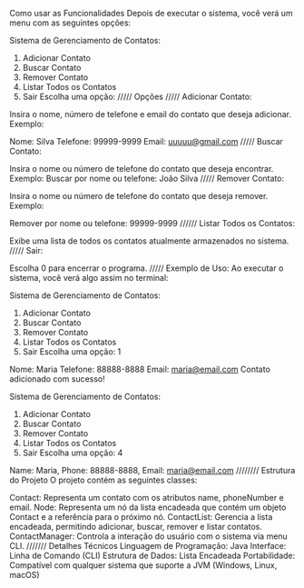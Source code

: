 Como usar as Funcionalidades
Depois de executar o sistema, você verá um menu com as seguintes opções:

Sistema de Gerenciamento de Contatos:
1. Adicionar Contato
2. Buscar Contato
3. Remover Contato
4. Listar Todos os Contatos
0. Sair
Escolha uma opção:
/////
Opções
/////
Adicionar Contato:

Insira o nome, número de telefone e email do contato que deseja adicionar.
Exemplo:

Nome: Silva
Telefone: 99999-9999
Email: uuuuu@gmail.com
/////
Buscar Contato:

Insira o nome ou número de telefone do contato que deseja encontrar.
Exemplo:
Buscar por nome ou telefone: João Silva
/////
Remover Contato:

Insira o nome ou número de telefone do contato que deseja remover.
Exemplo:

Remover por nome ou telefone: 99999-9999
//////
Listar Todos os Contatos:

Exibe uma lista de todos os contatos atualmente armazenados no sistema.
/////
Sair:

Escolha 0 para encerrar o programa.
/////
Exemplo de Uso:
Ao executar o sistema, você verá algo assim no terminal:

Sistema de Gerenciamento de Contatos:
1. Adicionar Contato
2. Buscar Contato
3. Remover Contato
4. Listar Todos os Contatos
0. Sair
Escolha uma opção: 1

Nome: Maria
Telefone: 88888-8888
Email: maria@email.com
Contato adicionado com sucesso!

Sistema de Gerenciamento de Contatos:
1. Adicionar Contato
2. Buscar Contato
3. Remover Contato
4. Listar Todos os Contatos
0. Sair
Escolha uma opção: 4

Name: Maria, Phone: 88888-8888, Email: maria@email.com
////////
Estrutura do Projeto
O projeto contém as seguintes classes:

Contact: Representa um contato com os atributos name, phoneNumber e email.
Node: Representa um nó da lista encadeada que contém um objeto Contact e a referência para o próximo nó.
ContactList: Gerencia a lista encadeada, permitindo adicionar, buscar, remover e listar contatos.
ContactManager: Controla a interação do usuário com o sistema via menu CLI.
///////
Detalhes Técnicos
Linguagem de Programação: Java
Interface: Linha de Comando (CLI)
Estrutura de Dados: Lista Encadeada
Portabilidade: Compatível com qualquer sistema que suporte a JVM (Windows, Linux, macOS)
